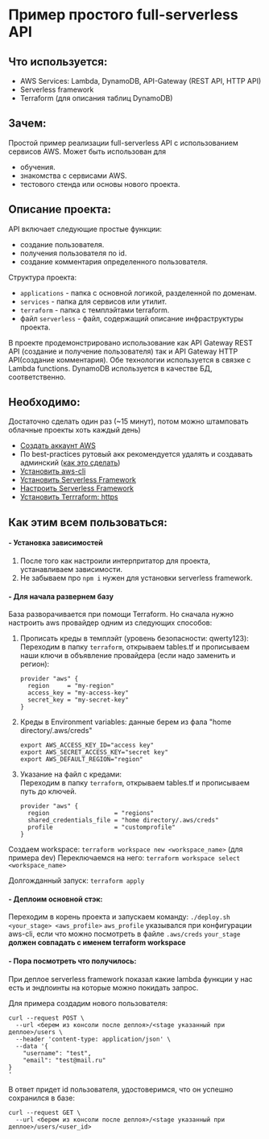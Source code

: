 # Пример простого full-serverless API

## Что используется:
- AWS Services: Lambda, DynamoDB, API-Gateway (REST API, HTTP API)
- Serverless framework
- Terraform (для описания таблиц DynamoDB)   

## Зачем:
Простой пример реализации full-serverless API с использованием сервисов AWS. Может быть использован для
- обучения.
- знакомства с сервисами AWS.
- тестового стенда или основы нового проекта.


## Описание проекта:
API включает следующие простые функции:
- создание пользователя.
- получения пользователя по id.
- создание комментария определенного пользователя.

Структура проекта:
- `applications` - папка с основной логикой, разделенной по доменам.
- `services` - папка для сервисов или утилит.
- `terraform` - папка с темплэйтами terraform.
- файл `serverless` - файл, содержащий описание инфраструктуры проекта.

В проекте продемонстрировано использование как  API Gateway REST API (создание и получение пользователя) 
так и  API Gateway HTTP API(создание комментария). Обе технологии используется в связке с Lambda functions. 
DynamoDB используется в качестве БД, соответственно.

## Необходимо:
Достаточно сделать один раз (~15 минут), потом можно штамповать облачные проекты хоть каждый день)
- [Создать аккаунт AWS](https://portal.aws.amazon.com/billing/signup?redirect_url=https%3A%2F%2Faws.amazon.com%2Fregistration-confirmation#/start)
- По best-practices рутовый акк рекомендуется удалять и создавать админский ([как это сделать](https://docs.aws.amazon.com/IAM/latest/UserGuide/getting-started_create-admin-group.html))
- [Установить aws-cli](https://docs.aws.amazon.com/cli/latest/userguide/cli-chap-install.html)
- [Установить Serverless Framework](https://serverless.com/framework/docs/getting-started/)
- [Настроить Serverless Framework](https://serverless.com/framework/docs/providers/aws/cli-reference/config-credentials/)
- [Установить Terrraform: https](//www.terraform.io/downloads.html)

## Как этим всем пользоваться:
#### - Установка зависимостей
1. После того как настроили интерпритатор для проекта, устанавливаем зависимости.   
2. Не забываем про `npm i` нужен для установки serverless framework.

#### - Для начала развернем базу
База разворачивается при помощи Terraform. Но сначала нужно настроить aws провайдер одним из следующих способов:   
1. Прописать креды в темплэйт (уровень безопасности: qwerty123):  
    Переходим в папку `terraform`, открываем  tables.tf и прописываем наши ключи в объявление провайдера (если надо заменить и регион):
    ```hcl-terraform
    provider "aws" {
      region     = "my-region"
      access_key = "my-access-key"
      secret_key = "my-secret-key"
    }
    ```
2. Креды в Environment variables:
данные берем из фала "home directory/.aws/creds"
    ```
    export AWS_ACCESS_KEY_ID="access key"
    export AWS_SECRET_ACCESS_KEY="secret key"
    export AWS_DEFAULT_REGION="region"
    ```   
3. Указание на файл с кредами:   
 Переходим в папку `terraform`, открываем  tables.tf и прописываем путь до ключей.
    ```hcl-terraform
    provider "aws" {
      region                  = "regions"
      shared_credentials_file = "home directory/.aws/creds"
      profile                 = "customprofile"
    }
    ```

Создаем workspace: `terraform workspace new <workspace_name>` (для примера dev)
Переключаемся на него: `terraform workspace select <workspace_name>`

Долгожданный запуск: `terraform apply`

#### - Деплоим основной стэк:
Переходим в корень проекта и запускаем команду: `./deploy.sh <your_stage> <aws_profile>`
`aws_profile` указывался при конфигурации aws-cli, если что можно посмотреть в файле `.aws/creds`
`your_stage` **должен совпадать с именем terraform workspace**

#### - Пора посмотреть что получилось:
При деплое serverless framework показал какие lambda функции у нас есть и эндпоинты на которые можно покидать запрос.   

Для примера создадим нового пользователя:
```curl
curl --request POST \
  --url <берем из консоли после деплоя>/<stage указанный при деплое>/users \
  --header 'content-type: application/json' \
  --data '{
	"username": "test",
	"email": "test@mail.ru"
}
'
```
В ответ придет id пользователя, удостоверимся, что он успешно сохранился в базе:
```
curl --request GET \
  --url <берем из консоли после деплоя>/<stage указанный при деплое>/users/<user_id>
```
